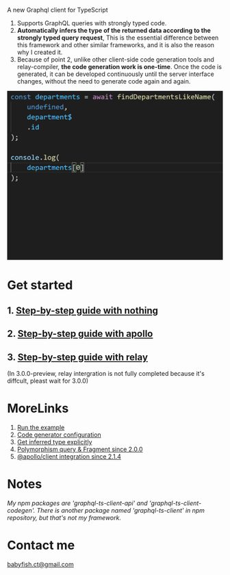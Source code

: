 A new Graphql client for TypeScript

1. Supports GraphQL queries with strongly typed code.
2. **Automatically infers the type of the returned data according to the strongly typed query request**, This is the essential difference between this framework and other similar frameworks, and it is also the reason why I created it.
3. Because of point 2, unlike other client-side code generation tools and relay-compiler, **the code generation work is one-time**. Once the code is generated, it can be developed continuously until the server interface changes, without the need to generate code again and again.

![ImageText](graphql-ts-client.gif)


# Get started

## 1. [Step-by-step guide with nothing](get-start-async.md)
## 2. [Step-by-step guide with apollo](get-start-apollo.md)
## 3. [Step-by-step guide with relay](get-start-relay.md)
(In 3.0.0-preview, relay intergration is not fully completed because it's diffcult, pleast wait for 3.0.0)

# MoreLinks

1. [Run the example](example/README.md)
2. [Code generator configuration](codegen-properties.md)
3. [Get inferred type explicitly](model-type.md)
4. [Polymorphism query & Fragment since 2.0.0](2.0.0.md)
5. [@apollo/client integration since 2.1.4](/example/client/apollo-demo/README.md)

# Notes

*My npm packages are 'graphql-ts-client-api' and 'graphql-ts-client-codegen'. There is another package named 'graphql-ts-client' in npm repository, but that's not my framework.*

# Contact me
babyfish.ct@gmail.com

